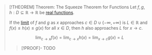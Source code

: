 >[!THEOREM] Theorem: The Squeeze Theorem for Functions
>Let $f,g,h: D \subseteq \mathbb{R} \to \mathbb{R}$ be [real functions](../Real%20Function.md).
>
>If the [limit](Limit%20of%20a%20Real%20Function.md) of $f$ and $g$ as $x$ approaches $c \in D \cup \{-\infty, +\infty\}$ is $L \in \mathbb{R}$ and $f(x) \le h(x) \le g(x)$ for all $x\in D$, then $h$ also approaches $L$ for $x \to c$.
>
>$$\lim_{c\to x} f(x) = \lim_{c \to x} h(x) = \lim_{x \to c} g(x) = L$$
>
>>[!PROOF]-
>>TODO